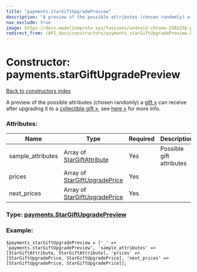 ```yaml
---
title: "payments.starGiftUpgradePreview"
description: "A preview of the possible attributes (chosen randomly) a gift » can receive after upgrading it to a collectible gift », see here » for more info."
nav_exclude: true
image: https://docs.madelineproto.xyz/favicons/android-chrome-256x256.png
redirect_from: /API_docs/constructors/payments_starGiftUpgradePreview.html
---
```

# Constructor: payments.starGiftUpgradePreview  
[Back to constructors index](/API_docs/constructors/index.html)



A preview of the possible attributes (chosen randomly) a [gift »](https://core.telegram.org/api/gifts) can receive after upgrading it to a [collectible gift »](https://core.telegram.org/api/gifts#collectible-gifts), see [here »](https://core.telegram.org/api/gifts#collectible-gifts) for more info.

### Attributes:

| Name     |    Type       | Required | Description |
|----------|---------------|----------|-------------|
|sample\_attributes|Array of [StarGiftAttribute](/API_docs/types/StarGiftAttribute.html) | Yes|Possible gift attributes|
|prices|Array of [StarGiftUpgradePrice](/API_docs/types/StarGiftUpgradePrice.html) | Yes|
|next\_prices|Array of [StarGiftUpgradePrice](/API_docs/types/StarGiftUpgradePrice.html) | Yes|



### Type: [payments.StarGiftUpgradePreview](/API_docs/types/payments.StarGiftUpgradePreview.html)


### Example:

```
$payments_starGiftUpgradePreview = ['_' => 'payments.starGiftUpgradePreview', 'sample_attributes' => [StarGiftAttribute, StarGiftAttribute], 'prices' => [StarGiftUpgradePrice, StarGiftUpgradePrice], 'next_prices' => [StarGiftUpgradePrice, StarGiftUpgradePrice]];
```  
